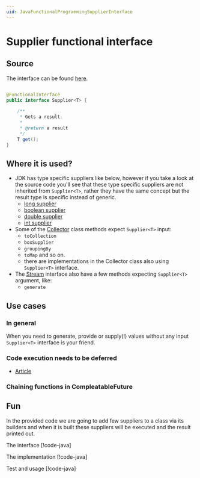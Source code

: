 ```yaml
---
uid: JavaFunctionalProgrammingSupplierInterface
---
```


# Supplier functional interface

## Source

The interface can be found [here](https://github.com/openjdk/jdk/blob/master/src/java.base/share/classes/java/util/function/Supplier.java).

```java

@FunctionalInterface
public interface Supplier<T> {
    
    /**
     * Gets a result.
     *
     * @return a result
     */
    T get();
}
```

## Where it is used?

- JDK has type specific suppliers like below, however if you take a look at the source code
  you'll see that these type specific suppliers are not inherited from `Supplier<T>`,
  rather they have the same concept but the result type is specific instead of generic.
    - [long supplier](https://github.com/openjdk/jdk/blob/master/src/java.base/share/classes/java/util/function/LongSupplier.java)
    - [boolean supplier](https://github.com/openjdk/jdk/blob/master/src/java.base/share/classes/java/util/function/BooleanSupplier.java)
    - [double supplier](https://github.com/openjdk/jdk/blob/master/src/java.base/share/classes/java/util/function/DoubleSupplier.java)
    - [int supplier](https://github.com/openjdk/jdk/blob/master/src/java.base/share/classes/java/util/function/IntSupplier.java)
- Some of the [Collector](https://github.com/openjdk/jdk/blob/master/src/java.base/share/classes/java/util/stream/Collectors.java) class methods expect `Supplier<T>` input:
    - `toCollection`
    - `boxSupplier`
    - `groupingBy`
    - `toMap` and so on.
    - there are implementations in the Collector class also using `Supplier<T>` interface.
- The [Stream](https://github.com/openjdk/jdk/blob/master/src/java.base/share/classes/java/util/stream/Stream.java) interface also have a few methods expecting `Supplier<T>` argument, like:
    - `generate`

## Use cases

### In general

When you need to generate, provide or supply(!) values without any input `Supplier<T>`
interface is your friend.

### Code execution needs to be deferred

- [Article](https://www.baeldung.com/java-callable-vs-supplier#supplier)

### Chaining functions in CompleatableFuture

## Fun

In the provided code we are going to add few suppliers to a class via its builders
and when it is built these suppliers will be executed and the result printed out.

The interface
[!code-java[](../../../../../../langs/java/src/main/java/com/andrascsanyi/functional_programming/supplier/Name.java)]

The implementation
[!code-java[](../../../../../../langs/java/src/main/java/com/andrascsanyi/functional_programming/supplier/NameImpl.java)]

Test and usage
[!code-java[](../../../../../../langs/java/src/test/java/com/andrascsanyi/functional_programming/supplier/NameTest.java)]